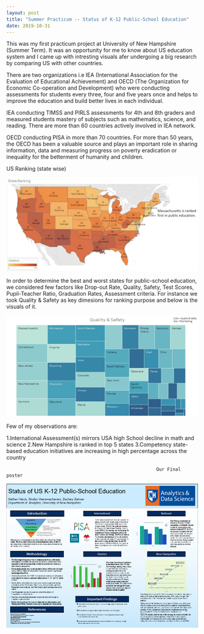 ```yaml
---
layout: post
title: "Summer Practicum -- Status of K-12 Public-School Education"
date: 2019-10-31
---
```

This was my first practicum project at University of New Hampshire (Summer Term). It was an opportunity for me to know about US education system and I came up with intresting visuals afer undergoing a big research by comparing US with other countries. 

There are two organizations i.e IEA (International Association for the Evaluation of Educational Achievement) and OECD (The Organization for Economic Co-operation and Development) who were conducting assessments for students every three, four and five years once and helps to improve the education and build better lives in each individual.

IEA conducting TIMSS and PIRLS assessments for 4th and 8th graders and measured students mastery of subjects such as mathematics, science, and reading. There are more than 60 countries actively involved in IEA network.

OECD conducting PISA in more than 70 countries. For more than 50 years, the OECD has been a valuable source and plays an important role in sharing information, data and measuring progress on poverty eradication or inequality for the betterment of humanity and children.


US Ranking (state wise)

![Image](https://github.com/VeeramachaneniKumaraSindhu/VeeramachaneniKumaraSindhu.github.io/blob/master/images/US_Ranking.PNG?raw=true)

In order to determine the best and worst states for public-school education, we considered few factors like Drop-out Rate, Quality, Safety, Test Scores, Pupil-Teacher Ratio, Graduation Rates, Assessment criteria. For instance we took Quality & Safety as key dimesions for ranking purpose and below is the visuals of it.


![Image](https://github.com/VeeramachaneniKumaraSindhu/VeeramachaneniKumaraSindhu.github.io/blob/master/images/FactorWise.PNG?raw=true)


Few of my observations are:

1.International Assessment(s) mirrors USA high School decline in math and science
2.New Hampshire is ranked in top 5 states
3.Competency state-based education initiatives are increasing in high percentage across the country


                                                           Our Final poster
                                                         
![Image](https://github.com/VeeramachaneniKumaraSindhu/VeeramachaneniKumaraSindhu.github.io/blob/master/images/Summer_Practicum.PNG?raw=true)

